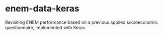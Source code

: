 # enem-data-keras
Revisiting ENEM performance based on a previous applied socioeconomic questionnaire, implemented with Keras
